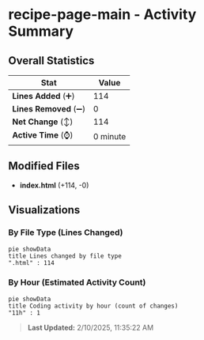 # recipe-page-main - Activity Summary 

## Overall Statistics

| Stat                   | Value                                                             |
| ---------------------- | ----------------------------------------------------------------- |
| **Lines Added** (➕)   | 114                                          |
| **Lines Removed** (➖) | 0                                        |
| **Net Change** (↕)    | 114                |
| **Active Time** (⌚)   | 0 minute |


## Modified Files
- **index.html** (+114, -0)

## Visualizations

### By File Type (Lines Changed)

```mermaid
pie showData
title Lines changed by file type
".html" : 114
```

### By Hour (Estimated Activity Count)

```mermaid
pie showData
title Coding activity by hour (count of changes)
"11h" : 1
```


> **Last Updated:** 2/10/2025, 11:35:22 AM